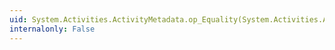 ```yaml
---
uid: System.Activities.ActivityMetadata.op_Equality(System.Activities.ActivityMetadata,System.Activities.ActivityMetadata)
internalonly: False
---
```

